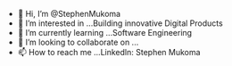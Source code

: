 - 👋 Hi, I’m @StephenMukoma
- 👀 I’m interested in ...Building innovative Digital Products
- 🌱 I’m currently learning ...Software Engineering
- 💞️ I’m looking to collaborate on ...
- 📫 How to reach me ...Linkedln: Stephen Mukoma

<!---
StephenMukoma/StephenMukoma is a ✨ special ✨ repository because its `README.md` (this file) appears on your GitHub profile.
You can click the Preview link to take a look at your changes.
--->
